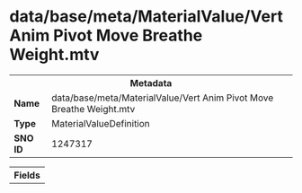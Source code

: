 <h1>data/base/meta/MaterialValue/Vert Anim Pivot Move Breathe Weight.mtv</h1><table><tr><th colspan="100%">Metadata</th></tr><tr><td><b>Name</b></td><td>data/base/meta/MaterialValue/Vert Anim Pivot Move Breathe Weight.mtv</td></tr><tr><td><b>Type</b></td><td>MaterialValueDefinition</td></tr><tr><td><b>SNO ID</b></td><td>1247317</td></tr></table>

<table><tr><th colspan="100%">Fields</th></tr></table>

